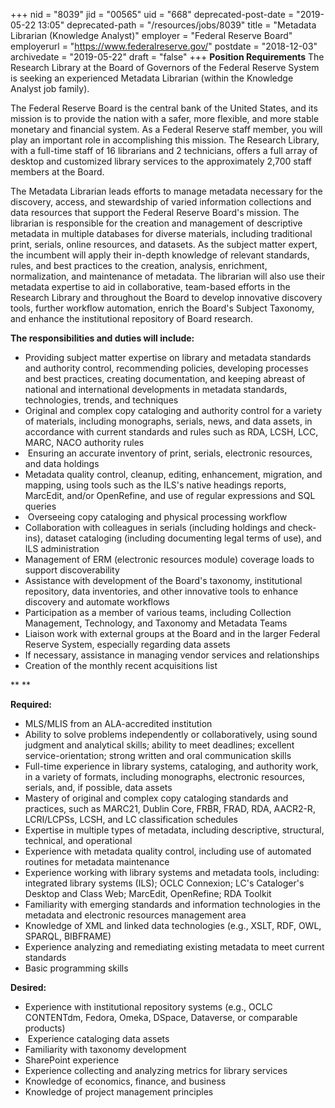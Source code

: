 +++
nid = "8039"
jid = "00565"
uid = "668"
deprecated-post-date = "2019-05-22 13:05"
deprecated-path = "/resources/jobs/8039"
title = "Metadata Librarian (Knowledge Analyst)"
employer = "Federal Reserve Board"
employerurl = "https://www.federalreserve.gov/"
postdate = "2018-12-03"
archivedate = "2019-05-22"
draft = "false"
+++
**Position Requirements**
The Research Library at the Board of Governors of the Federal Reserve
System is seeking an experienced Metadata Librarian (within the
Knowledge Analyst job family).

The Federal Reserve Board is the central bank of the United States, and
its mission is to provide the nation with a safer, more flexible, and
more stable monetary and financial system. As a Federal Reserve staff
member, you will play an important role in accomplishing this mission.
The Research Library, with a full-time staff of 16 librarians and 2
technicians, offers a full array of desktop and customized library
services to the approximately 2,700 staff members at the Board.

The Metadata Librarian leads efforts to manage metadata necessary for
the discovery, access, and stewardship of varied information collections
and data resources that support the Federal Reserve Board's mission. The
librarian is responsible for the creation and management of descriptive
metadata in multiple databases for diverse materials, including
traditional print, serials, online resources, and datasets. As the
subject matter expert, the incumbent will apply their in-depth knowledge
of relevant standards, rules, and best practices to the creation,
analysis, enrichment, normalization, and maintenance of metadata. The
librarian will also use their metadata expertise to aid in
collaborative, team-based efforts in the Research Library and throughout
the Board to develop innovative discovery tools, further workflow
automation, enrich the Board's Subject Taxonomy, and enhance the
institutional repository of Board research.

**The responsibilities and duties will include:**

-   Providing subject matter expertise on library and metadata standards
    and authority control, recommending policies, developing processes
    and best practices, creating documentation, and keeping abreast of
    national and international developments in metadata standards,
    technologies, trends, and techniques
-   Original and complex copy cataloging and authority control for a
    variety of materials, including monographs, serials, news, and data
    assets, in accordance with current standards and rules such as RDA,
    LCSH, LCC, MARC, NACO authority rules
-    Ensuring an accurate inventory of print, serials, electronic
    resources, and data holdings
-   Metadata quality control, cleanup, editing, enhancement, migration,
    and mapping, using tools such as the ILS's native headings reports,
    MarcEdit, and/or OpenRefine, and use of regular expressions and SQL
    queries
-    Overseeing copy cataloging and physical processing workflow
-   Collaboration with colleagues in serials (including holdings and
    check-ins), dataset cataloging (including documenting legal terms of
    use), and ILS administration
-   Management of ERM (electronic resources module) coverage loads to
    support discoverability
-   Assistance with development of the Board's taxonomy, institutional
    repository, data inventories, and other innovative tools to enhance
    discovery and automate workflows
-   Participation as a member of various teams, including Collection
    Management, Technology, and Taxonomy and Metadata Teams
-   Liaison work with external groups at the Board and in the larger
    Federal Reserve System, especially regarding data assets
-   If necessary, assistance in managing vendor services and
    relationships
-   Creation of the monthly recent acquisitions list

**
**
  
**Required:**

-   MLS/MLIS from an ALA-accredited institution
-   Ability to solve problems independently or collaboratively, using
    sound judgment and analytical skills; ability to meet deadlines;
    excellent service-orientation; strong written and oral communication
    skills
-   Full-time experience in library systems, cataloging, and authority
    work, in a variety of formats, including monographs, electronic
    resources, serials, and, if possible, data assets
-   Mastery of original and complex copy cataloging standards and
    practices, such as MARC21, Dublin Core, FRBR, FRAD, RDA, AACR2-R,
    LCRI/LCPSs, LCSH, and LC classification schedules
-   Expertise in multiple types of metadata, including descriptive,
    structural, technical, and operational
-   Experience with metadata quality control, including use of automated
    routines for metadata maintenance
-   Experience working with library systems and metadata tools,
    including: integrated library systems (ILS); OCLC Connexion; LC's
    Cataloger's Desktop and Class Web; MarcEdit, OpenRefine; RDA Toolkit
-   Familiarity with emerging standards and information technologies in
    the metadata and electronic resources management area
-   Knowledge of XML and linked data technologies (e.g., XSLT, RDF, OWL,
    SPARQL, BIBFRAME)
-   Experience analyzing and remediating existing metadata to meet
    current standards
-   Basic programming skills


**Desired:**

-   Experience with institutional repository systems (e.g., OCLC
    CONTENTdm, Fedora, Omeka, DSpace, Dataverse, or comparable products)
-    Experience cataloging data assets
-   Familiarity with taxonomy development
-   SharePoint experience
-   Experience collecting and analyzing metrics for library services
-   Knowledge of economics, finance, and business
-   Knowledge of project management principles
